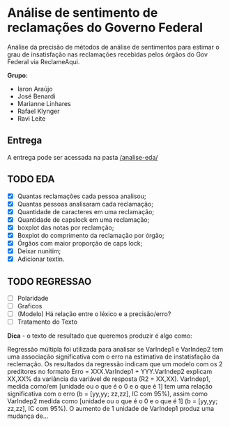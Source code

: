 # Análise de sentimento de reclamações do Governo Federal 

Análise da precisão de métodos de análise de sentimentos para estimar o grau de insatisfação nas reclamações recebidas pelos órgãos do Gov Federal via ReclameAqui.

**Grupo:**
- Iaron Araújo
- José Benardi
- Marianne Linhares
- Rafael Klynger
- Ravi Leite

## Entrega

A entrega pode ser acessada na pasta [/analise-eda/](/analise-eda/)

## TODO EDA

- [x] Quantas reclamações cada pessoa analisou;
- [x] Quantas pessoas analisaram cada reclamação;
- [x] Quantidade de caracteres em uma reclamação;
- [x] Quantidade de capslock em uma reclamação;
- [x] boxplot das notas por reclamção;
- [x] Boxplot do comprimento da reclamação por órgão;
- [x] Órgãos com maior proporção de caps lock;
- [x] Deixar nunitim;
- [x] Adicionar textin.

## TODO REGRESSAO

- [ ] Polaridade
- [ ] Graficos 
- [ ] (Modelo) Há relação entre o léxico e a precisão/erro?
- [ ] Tratamento do Texto

**Dica** - o texto de resultado que queremos produzir é algo como: 

Regressão múltipla foi utilizada para analisar se VarIndep1 e VarIndep2 tem uma associação significativa com o erro na estimativa de instatisfação da reclemação. Os resultados da regressão indicam que um modelo com os 2 preditores no formato Erro = XXX.VarIndep1 + YYY.VarIndep2 explicam XX,XX% da variância da variável de resposta (R2 = XX,XX). VarIndep1, medida como/em [unidade ou o que é o 0 e o que é 1] tem uma relação significativa com o erro (b = [yy,yy;  zz,zz], IC com 95%), assim como VarIndep2 medida como [unidade ou o que é o 0 e o que é 1] (b = [yy,yy;  zz,zz], IC com 95%). O aumento de 1 unidade de VarIndep1 produz uma mudança de...
